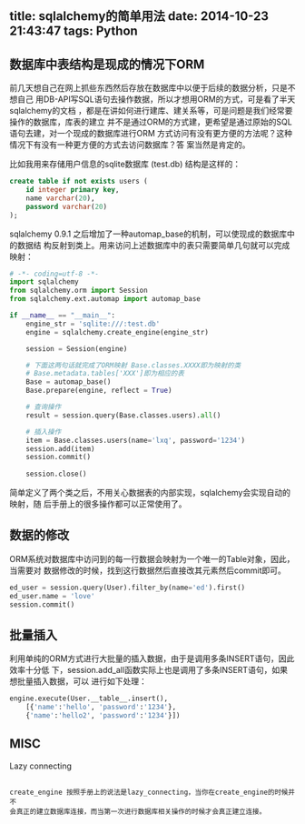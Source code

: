 title: sqlalchemy的简单用法
date: 2014-10-23 21:43:47
tags: Python
---

数据库中表结构是现成的情况下ORM
--------------------------------

前几天想自己在网上抓些东西然后存放在数据库中以便于后续的数据分析，只是不想自己
用DB-API写SQL语句去操作数据，所以才想用ORM的方式，可是看了半天sqlalchemy的文档
，都是在讲如何进行建库、建关系等，可是问题是我们经常要操作的数据库，库表的建立
并不是通过ORM的方式建，更希望是通过原始的SQL语句去建，对一个现成的数据库进行ORM
方式访问有没有更方便的方法呢？这种情况下有没有一种更方便的方式去访问数据库？答
案当然是肯定的。

比如我用来存储用户信息的sqlite数据库 (test.db) 结构是这样的：

``` sql
create table if not exists users (
    id integer primary key,
    name varchar(20),
    password varchar(20)
);
```

sqlalchemy 0.9.1 之后增加了一种automap_base的机制，可以使现成的数据库中的数据结
构反射到类上。用来访问上述数据库中的表只需要简单几句就可以完成映射：

``` python
# -*- coding=utf-8 -*-
import sqlalchemy
from sqlalchemy.orm import Session
from sqlalchemy.ext.automap import automap_base

if __name__ == "__main__":
    engine_str = 'sqlite:///:test.db'
    engine = sqlalchemy.create_engine(engine_str)

    session = Session(engine)

    # 下面这两句话就完成了ORM映射 Base.classes.XXXX即为映射的类
    # Base.metadata.tables['XXX']即为相应的表
    Base = automap_base()
    Base.prepare(engine, reflect = True)

    # 查询操作
    result = session.query(Base.classes.users).all()

    # 插入操作
    item = Base.classes.users(name='lxq', password='1234')
    session.add(item)
    session.commit()
    
    session.close()
```

简单定义了两个类之后，不用关心数据表的内部实现，sqlalchemy会实现自动的映射，随
后手册上的很多操作都可以正常使用了。

数据的修改
----------

ORM系统对数据库中访问到的每一行数据会映射为一个唯一的Table对象，因此，当需要对
数据修改的时候，找到这行数据然后直接改其元素然后commit即可。

``` python
ed_user = session.query(User).filter_by(name='ed').first()
ed_user.name = 'love'
session.commit()
```

批量插入
--------

利用单纯的ORM方式进行大批量的插入数据，由于是调用多条INSERT语句，因此效率十分低
下，session.add_all函数实际上也是调用了多条INSERT语句，如果想批量插入数据，可以
进行如下处理：

``` python
engine.execute(User.__table__.insert(), 
    [{'name':'hello', 'password':'1234'},
    {'name':'hello2', 'password':'1234'}])
```

MISC
-----

Lazy connecting
~~~~~~~~~~~~~~~~

create_engine 按照手册上的说法是lazy_connecting，当你在create_engine的时候并不
会真正的建立数据库连接，而当第一次进行数据库相关操作的时候才会真正建立连接。


